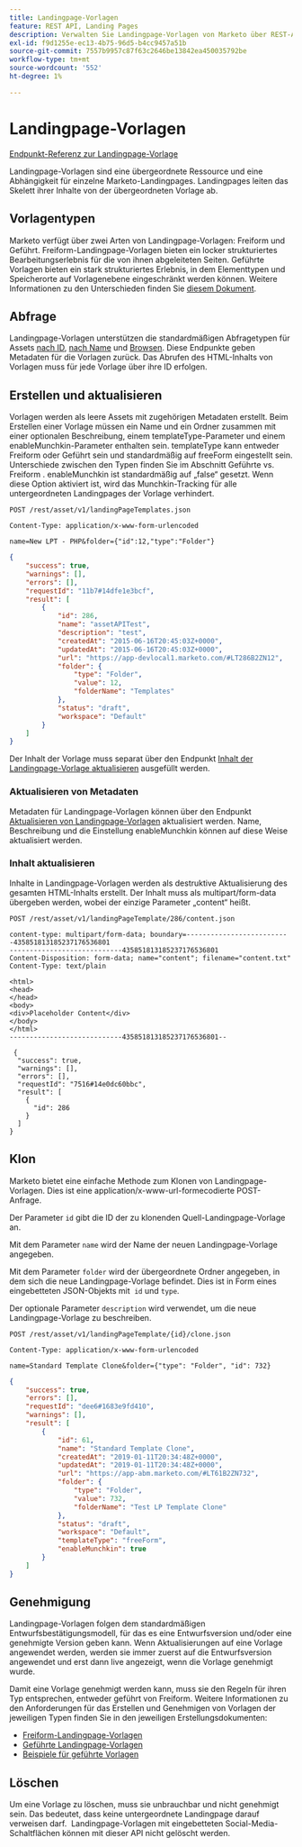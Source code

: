```yaml
---
title: Landingpage-Vorlagen
feature: REST API, Landing Pages
description: Verwalten Sie Landingpage-Vorlagen von Marketo über REST-API-Endpunkte für Freiform und geführte Typen, fragen Sie nach ID oder Namen ab, erstellen, aktualisieren Sie HTML, klonen Sie Munchkin.
exl-id: f9d1255e-ec13-4b75-96d5-b4cc9457a51b
source-git-commit: 7557b9957c87f63c2646be13842ea450035792be
workflow-type: tm+mt
source-wordcount: '552'
ht-degree: 1%

---
```


# Landingpage-Vorlagen

[Endpunkt-Referenz zur Landingpage-Vorlage](https://developer.adobe.com/marketo-apis/api/asset/#tag/Landing-Page-Templates)

Landingpage-Vorlagen sind eine übergeordnete Ressource und eine Abhängigkeit für einzelne Marketo-Landingpages. Landingpages leiten das Skelett ihrer Inhalte von der übergeordneten Vorlage ab.

## Vorlagentypen

Marketo verfügt über zwei Arten von Landingpage-Vorlagen: Freiform und Geführt. Freiform-Landingpage-Vorlagen bieten ein locker strukturiertes Bearbeitungserlebnis für die von ihnen abgeleiteten Seiten. Geführte Vorlagen bieten ein stark strukturiertes Erlebnis, in dem Elementtypen und Speicherorte auf Vorlagenebene eingeschränkt werden können. Weitere Informationen zu den Unterschieden finden Sie [diesem Dokument](https://experienceleague.adobe.com/en/docs/marketo/using/product-docs/demand-generation/landing-pages/understanding-landing-pages/understanding-free-form-vs-guided-landing-pages).

## Abfrage

Landingpage-Vorlagen unterstützen die standardmäßigen Abfragetypen für Assets [nach ID](https://developer.adobe.com/marketo-apis/api/asset/#tag/Landing-Page-Templates/operation/getLandingPageTemplateByIdUsingGET), [nach Name](https://developer.adobe.com/marketo-apis/api/asset/#tag/Landing-Page-Templates/operation/getLandingPageTemplateByNameUsingGET) und [Browsen](https://developer.adobe.com/marketo-apis/api/asset/#tag/Landing-Page-Templates/operation/getLandingPageTemplatesUsingGET). Diese Endpunkte geben Metadaten für die Vorlagen zurück. Das Abrufen des HTML-Inhalts von Vorlagen muss für jede Vorlage über ihre ID erfolgen.

## Erstellen und aktualisieren

Vorlagen werden als leere Assets mit zugehörigen Metadaten erstellt. Beim Erstellen einer Vorlage müssen ein Name und ein Ordner zusammen mit einer optionalen Beschreibung, einem templateType-Parameter und einem enableMunchkin-Parameter enthalten sein. templateType kann entweder Freiform oder Geführt sein und standardmäßig auf freeForm eingestellt sein. Unterschiede zwischen den Typen finden Sie im Abschnitt Geführte vs. Freiform . enableMunchkin ist standardmäßig auf „false“ gesetzt. Wenn diese Option aktiviert ist, wird das Munchkin-Tracking für alle untergeordneten Landingpages der Vorlage verhindert.

```
POST /rest/asset/v1/landingPageTemplates.json
```

```
Content-Type: application/x-www-form-urlencoded
```

```
name=New LPT - PHP&folder={"id":12,"type":"Folder"}
```

```json
{
    "success": true,
    "warnings": [],
    "errors": [],
    "requestId": "11b7#14dfe1e3bcf",
    "result": [
        {
            "id": 286,
            "name": "assetAPITest",
            "description": "test",
            "createdAt": "2015-06-16T20:45:03Z+0000",
            "updatedAt": "2015-06-16T20:45:03Z+0000",
            "url": "https://app-devlocal1.marketo.com/#LT286B2ZN12",
            "folder": {
                "type": "Folder",
                "value": 12,
                "folderName": "Templates"
            },
            "status": "draft",
            "workspace": "Default"
        }
    ]
}
```

Der Inhalt der Vorlage muss separat über den Endpunkt [Inhalt der Landingpage-Vorlage aktualisieren](https://developer.adobe.com/marketo-apis/api/asset/#tag/Landing-Page-Templates/operation/updateLandingPageTemplateContentUsingPOST) ausgefüllt werden.

### Aktualisieren von Metadaten

Metadaten für Landingpage-Vorlagen können über den Endpunkt [Aktualisieren von Landingpage-Vorlagen](https://developer.adobe.com/marketo-apis/api/asset/#tag/Landing-Page-Templates/operation/updateLpTemplateUsingPOST) aktualisiert werden. Name, Beschreibung und die Einstellung enableMunchkin können auf diese Weise aktualisiert werden.

### Inhalt aktualisieren

Inhalte in Landingpage-Vorlagen werden als destruktive Aktualisierung des gesamten HTML-Inhalts erstellt. Der Inhalt muss als multipart/form-data übergeben werden, wobei der einzige Parameter „content“ heißt.

```
POST /rest/asset/v1/landingPageTemplate/286/content.json
```

```
content-type: multipart/form-data; boundary=--------------------------435851813185237176536801
----------------------------435851813185237176536801
Content-Disposition: form-data; name="content"; filename="content.txt"
Content-Type: text/plain

<html>
<head>
</head>
<body>
<div>Placeholder Content</div>
</body>
</html>
----------------------------435851813185237176536801--
```

```
 {
  "success": true,
  "warnings": [],
  "errors": [],
  "requestId": "7516#14e0dc60bbc",
  "result": [
    {
      "id": 286
    }
  ]
}
```

## Klon

Marketo bietet eine einfache Methode zum Klonen von Landingpage-Vorlagen. Dies ist eine application/x-www-url-formecodierte POST-Anfrage.

Der Parameter `id` gibt die ID der zu klonenden Quell-Landingpage-Vorlage an.

Mit dem Parameter `name` wird der Name der neuen Landingpage-Vorlage angegeben.

Mit dem Parameter `folder` wird der übergeordnete Ordner angegeben, in dem sich die neue Landingpage-Vorlage befindet. Dies ist in Form eines eingebetteten JSON-Objekts mit  `id` und `type`.

Der optionale Parameter `description` wird verwendet, um die neue Landingpage-Vorlage zu beschreiben.

```
POST /rest/asset/v1/landingPageTemplate/{id}/clone.json
```

```
Content-Type: application/x-www-form-urlencoded
```

```
name=Standard Template Clone&folder={"type": "Folder", "id": 732}
```

```json
{
    "success": true,
    "errors": [],
    "requestId": "dee6#1683e9fd410",
    "warnings": [],
    "result": [
        {
            "id": 61,
            "name": "Standard Template Clone",
            "createdAt": "2019-01-11T20:34:48Z+0000",
            "updatedAt": "2019-01-11T20:34:48Z+0000",
            "url": "https://app-abm.marketo.com/#LT61B2ZN732",
            "folder": {
                "type": "Folder",
                "value": 732,
                "folderName": "Test LP Template Clone"
            },
            "status": "draft",
            "workspace": "Default",
            "templateType": "freeForm",
            "enableMunchkin": true
        }
    ]
}
```

## Genehmigung

Landingpage-Vorlagen folgen dem standardmäßigen Entwurfsbestätigungsmodell, für das es eine Entwurfsversion und/oder eine genehmigte Version geben kann. Wenn Aktualisierungen auf eine Vorlage angewendet werden, werden sie immer zuerst auf die Entwurfsversion angewendet und erst dann live angezeigt, wenn die Vorlage genehmigt wurde.

Damit eine Vorlage genehmigt werden kann, muss sie den Regeln für ihren Typ entsprechen, entweder geführt von Freiform. Weitere Informationen zu den Anforderungen für das Erstellen und Genehmigen von Vorlagen der jeweiligen Typen finden Sie in den jeweiligen Erstellungsdokumenten:

- [Freiform-Landingpage-Vorlagen](https://experienceleague.adobe.com/en/docs/marketo/using/product-docs/demand-generation/landing-pages/landing-page-templates/create-a-free-form-landing-page-template)
- [Geführte Landingpage-Vorlagen](https://experienceleague.adobe.com/en/docs/marketo/using/product-docs/demand-generation/landing-pages/landing-page-templates/create-a-guided-landing-page-template)
- [Beispiele für geführte Vorlagen](https://experienceleague.adobe.com/en/docs/marketo/using/product-docs/demand-generation/landing-pages/landing-page-templates/guided-landing-page-template-list)

## Löschen

Um eine Vorlage zu löschen, muss sie unbrauchbar und nicht genehmigt sein. Das bedeutet, dass keine untergeordnete Landingpage darauf verweisen darf.  Landingpage-Vorlagen mit eingebetteten Social-Media-Schaltflächen können mit dieser API nicht gelöscht werden.
